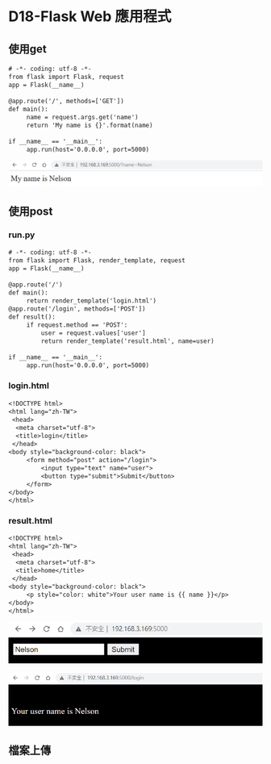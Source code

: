 # D18-Flask Web 應用程式
## 使用get
```
# -*- coding: utf-8 -*-
from flask import Flask, request
app = Flask(__name__)

@app.route('/', methods=['GET'])
def main():
     name = request.args.get('name')
     return 'My name is {}'.format(name)

if __name__ == '__main__':
     app.run(host='0.0.0.0', port=5000)
```
![](https://raw.githubusercontent.com/yaws508/cupoy/main/d18/d18-01.png)

## 使用post 
### run.py
```
# -*- coding: utf-8 -*-
from flask import Flask, render_template, request
app = Flask(__name__)

@app.route('/')
def main():
     return render_template('login.html')
@app.route('/login', methods=['POST'])
def result():
     if request.method == 'POST':
         user = request.values['user']
         return render_template('result.html', name=user)

if __name__ == '__main__':
     app.run(host='0.0.0.0', port=5000)
```
### login.html
```
<!DOCTYPE html>
<html lang="zh-TW">
 <head>
  <meta charset="utf-8">
  <title>login</title>
 </head>
<body style="background-color: black">
     <form method="post" action="/login">
         <input type="text" name="user">
         <button type="submit">Submit</button>
     </form>
</body>
</html>
```
### result.html
```
<!DOCTYPE html>
<html lang="zh-TW">
 <head>
  <meta charset="utf-8">
  <title>home</title>
 </head>
<body style="background-color: black">
     <p style="color: white">Your user name is {{ name }}</p>
</body>
</html>
```

![](https://raw.githubusercontent.com/yaws508/cupoy/main/d18/d18-03.png)

![](https://raw.githubusercontent.com/yaws508/cupoy/main/d18/d18-04.png)

## 檔案上傳
```

```

